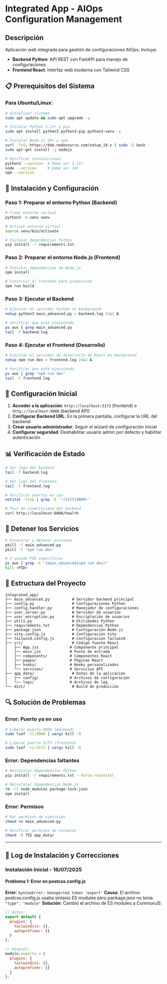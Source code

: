 # Integrated App - AIOps Configuration Management

## Descripción
Aplicación web integrada para gestión de configuraciones AIOps. Incluye:
- **Backend Python**: API REST con FastAPI para manejo de configuraciones
- **Frontend React**: Interfaz web moderna con Tailwind CSS

## 📋 Prerequisitos del Sistema

### Para Ubuntu/Linux:
```bash
# Actualizar sistema
sudo apt update && sudo apt upgrade -y

# Instalar Python 3.11+ y pip
sudo apt install python3 python3-pip python3-venv -y

# Instalar Node.js 18+ y npm
curl -fsSL https://deb.nodesource.com/setup_18.x | sudo -E bash -
sudo apt-get install -y nodejs

# Verificar instalaciones
python3 --version  # Debe ser 3.11+
node --version     # Debe ser 18+
npm --version
```

## 🚀 Instalación y Configuración

### Paso 1: Preparar el entorno Python (Backend)

```bash
# Crear entorno virtual
python3 -m venv venv

# Activar entorno virtual
source venv/bin/activate

# Instalar dependencias Python
pip install -r requirements.txt
```

### Paso 2: Preparar el entorno Node.js (Frontend)

```bash
# Instalar dependencias de Node.js
npm install

# Construir el frontend para producción
npm run build
```

### Paso 3: Ejecutar el Backend

```bash
# Ejecutar el servidor Python en background
nohup python3 main_advanced.py > backend.log 2>&1 &

# Verificar que esté ejecutando
ps aux | grep main_advanced.py
tail -f backend.log
```

### Paso 4: Ejecutar el Frontend (Desarrollo)

```bash
# Ejecutar el servidor de desarrollo de React en background
nohup npm run dev > frontend.log 2>&1 &

# Verificar que esté ejecutando
ps aux | grep "npm run dev"
tail -f frontend.log
```

## 🔧 Configuración Inicial

1. **Acceder a la aplicación**: `http://localhost:5173` (frontend) o `http://localhost:8000` (backend API)
2. **Configurar Backend URL**: En la primera pantalla, configurar la URL del backend
3. **Crear usuario administrador**: Seguir el wizard de configuración inicial
4. **Configurar seguridad**: Deshabilitar usuario admin por defecto y habilitar autenticación

## 📊 Verificación de Estado

```bash
# Ver logs del backend
tail -f backend.log

# Ver logs del frontend
tail -f frontend.log

# Verificar puertos en uso
netstat -tlnp | grep -E ':(5173|8000)'

# Test de conectividad del backend
curl http://localhost:8000/health
```

## 🛑 Detener los Servicios

```bash
# Encontrar y detener procesos
pkill -f main_advanced.py
pkill -f "npm run dev"

# O usando PID específicos
ps aux | grep -E "(main_advanced|npm run dev)"
kill <PID>
```

## 📁 Estructura del Proyecto

```
integrated_app/
├── main_advanced.py          # Servidor backend principal
├── config.py                 # Configuraciones Python
├── config_handler.py         # Manejador de configuraciones
├── user_server.py            # Servidor de usuarios
├── user_encryption.py        # Encriptación de usuarios
├── utils.py                  # Utilidades Python
├── requirements.txt          # Dependencias Python
├── package.json              # Configuración Node.js
├── vite.config.js            # Configuración Vite
├── tailwind.config.js        # Configuración Tailwind
├── src/                      # Código fuente React
│   ├── App.jsx              # Componente principal
│   ├── main.jsx             # Punto de entrada
│   ├── components/          # Componentes React
│   ├── pages/               # Páginas React
│   ├── hooks/               # Hooks personalizados
│   └── services/            # Servicios API
├── app_data/                 # Datos de la aplicación
│   ├── config/              # Archivos de configuración
│   └── logs/                # Archivos de log
└── dist/                     # Build de producción
```

## 🔍 Solución de Problemas

### Error: Puerto ya en uso
```bash
# Liberar puerto 8000 (backend)
sudo lsof -ti:8000 | xargs kill -9

# Liberar puerto 5173 (frontend)
sudo lsof -ti:5173 | xargs kill -9
```

### Error: Dependencias faltantes
```bash
# Reinstalar dependencias Python
pip install -r requirements.txt --force-reinstall

# Reinstalar dependencias Node.js
rm -rf node_modules package-lock.json
npm install
```

### Error: Permisos
```bash
# Dar permisos de ejecución
chmod +x main_advanced.py

# Verificar permisos de carpetas
chmod -R 755 app_data/
```

---

## 📝 Log de Instalación y Correcciones

### Instalación Inicial - 16/07/2025

#### Problema 1: Error en postcss.config.js
**Error**: `SyntaxError: Unexpected token 'export'`
**Causa**: El archivo postcss.config.js usaba sintaxis ES modules pero package.json no tenía `"type": "module"`
**Solución**: Cambió el archivo de ES modules a CommonJS:
```javascript
// Antes:
export default {
  plugins: {
    tailwindcss: {},
    autoprefixer: {}
  }
};

// Después:
module.exports = {
  plugins: {
    tailwindcss: {},
    autoprefixer: {}
  }
};
```
